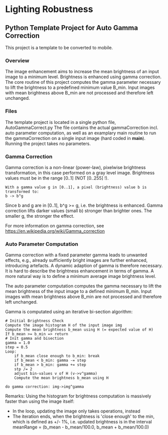 # Lighting Robustness
## Python Template Project for Auto Gamma Correction

This project is a template to be converted to mobile.

### Overview
The image enhancement aims to increase the mean brightness of an input image to a 
minimum level. Brightness is enhanced using gamma correction. The core routine of
this project computes the gamma parameter necessary to lift the brightness to a
predefined minimum value B_min.
Input images with mean brightness above B_min are not processed and therefore left unchanged.

### Files
The template project is located in a single python file, AutoGammaCorrect.py
The file contains the actual gammaCorrection incl. auto parameter computation, as well as an examplary main routine to 
run the gammaCorrection on a single input image (hard coded in __main__). Running the project takes no parameters.

### Gamma Correction
Gamma correction is a non-linear (power-law), pixelwise brightness transformation, in this case performed on a gray level image.
Brightness values must be in the range [0..1] (NOT [0..255] !).

    With a gamma value g in [0..1], a pixel (brightness) value b is transformed to:
    b -> b^g

Since b and g are in [0..1], b^g >= g, i.e. the brightness is enhanced. Gamma correction lifts darker values (small b) stronger than brighter ones. The smaller g, the stronger the effect.

For more information on gamma correction, see https://en.wikipedia.org/wiki/Gamma_correction

### Auto Parameter Computation
Gamma correction with a fixed parameter gamma leads to unwanted effects, e.g., already sufficiently bright images are further enhanced, introducing artefacts. A dynamic adaption of gamma is therefore necessary. It is hard to describe the brightness enhancement in terms of gamma. A more natural way is to define a minimum average image brightness level.

The auto parameter computation computes the gamma necessary to lift the mean brightness of the input image to a defined minimum B_min.
Input images with mean brightness above B_min are not processed and therefore left unchanged.

Gamma is computated using an iterative bi-section algorithm:

    # Initial Brightness Check
    Compute the image histogram H of the input image img
    Compute the mean brightness b_mean using H (= expected value of H)
    If b_mean >= b_min => return
    # Init gamma and bisection
    gamma = 1.0
    step = 0.5
    Loop:
        if b_mean close enough to b_min: break
        if b_mean < b_min: gamma -= step
        if b_mean > b_min: gamma += step
        stp /= 2
        adjust bin-values v of H (v->v^gamma)
        Compute the mean brightness b_mean using H
    
    do gamma correction: img->img^gamma
        
Remarks:
Using the histogram for brightness computation is massively faster than using the image itself:
- In the loop, updating the image only takes <number of bins> operations, instead <number of pixels>
- The iteration ends, when the brightness is 'close enough' to the min, which is defined as +/- 1%, i.e.
    updated brightness is in the interval meanRange = (b_mean - b_mean/100.0, b_mean + b_mean/100.0)
